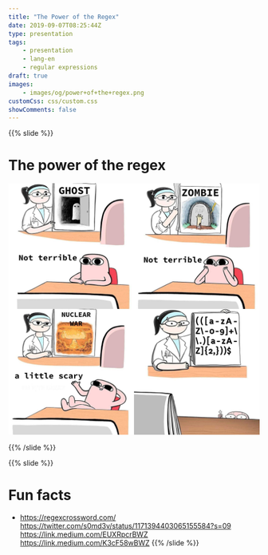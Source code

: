 ```yaml
---
title: "The Power of the Regex"
date: 2019-09-07T08:25:44Z
type: presentation
tags:
    - presentation
    - lang-en
    - regular expressions
draft: true
images:
    - images/og/power+of+the+regex.png
customCss: css/custom.css
showComments: false
---
```


{{% slide %}}

# The power of the regex

![scary regex](images/scary-regex.jpg)

{{% /slide %}}

{{% slide %}}

# Fun facts

* https://regexcrossword.com/
https://twitter.com/s0md3v/status/1171394403065155584?s=09
https://link.medium.com/EUXRpcrBWZ
https://link.medium.com/K3cF58wBWZ
{{% /slide %}}

